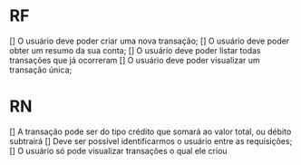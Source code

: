 # RF

[] O usuário deve poder criar uma nova transação;
[] O usuário deve poder obter um resumo da sua conta;
[] O usuário deve poder listar todas transações que já ocorreram
[] O usuário deve poder visualizar um transação única;

# RN

[] A transação pode ser do tipo crédito que somará ao valor total, ou débito subtrairá
[] Deve ser possível identificarmos o usuário entre as requisições;
[] O usuário só pode visualizar transações o qual ele criou

